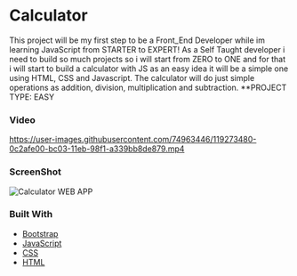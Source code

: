 # Calculator
This project will be my first step to be a Front_End Developer while im learning JavaScript from STARTER to EXPERT! As a Self Taught developer i need to build so much projects so i will start from ZERO to ONE and for that i will start to build a calculator with JS as an easy idea it will be a simple one using HTML, CSS and Javascript. The calculator will do just simple operations as addition, division, multiplication and subtraction.
**PROJECT TYPE: EASY


### Video
https://user-images.githubusercontent.com/74963446/119273480-0c2afe00-bc03-11eb-98f1-a339bb8de879.mp4

### ScreenShot
![Calculator WEB APP](https://user-images.githubusercontent.com/74963446/119271165-49d65980-bbf8-11eb-96fe-86aefbcdf342.png)

### Built With
* [Bootstrap](https://getbootstrap.com)
* [JavaScript](https://developer.mozilla.org/fr/docs/Web/JavaScript)
* [CSS](https://www.w3schools.com/css/)
* [HTML](https://developer.mozilla.org/fr/docs/Web/HTML)
